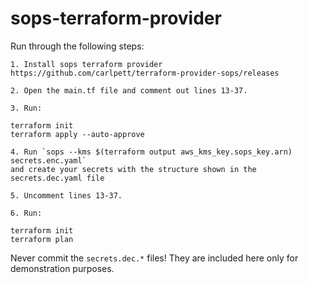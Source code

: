 # sops-terraform-provider

Run through the following steps:

```
1. Install sops terraform provider https://github.com/carlpett/terraform-provider-sops/releases

2. Open the main.tf file and comment out lines 13-37.

3. Run:

terraform init
terraform apply --auto-approve

4. Run `sops --kms $(terraform output aws_kms_key.sops_key.arn) secrets.enc.yaml`
and create your secrets with the structure shown in the secrets.dec.yaml file

5. Uncomment lines 13-37.

6. Run:

terraform init
terraform plan
```

Never commit the `secrets.dec.*` files! They are included here only for demonstration purposes.
